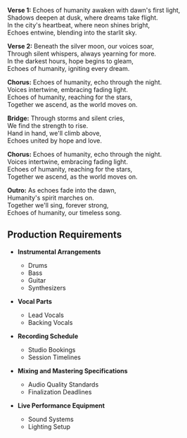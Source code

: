 **Verse 1:**
Echoes of humanity awaken with dawn's first light,  
Shadows deepen at dusk, where dreams take flight.  
In the city's heartbeat, where neon shines bright,  
Echoes entwine, blending into the starlit sky.

**Verse 2:**
Beneath the silver moon, our voices soar,  
Through silent whispers, always yearning for more.  
In the darkest hours, hope begins to gleam,  
Echoes of humanity, igniting every dream.

**Chorus:**
Echoes of humanity, echo through the night.  
Voices intertwine, embracing fading light.  
Echoes of humanity, reaching for the stars,  
Together we ascend, as the world moves on.

**Bridge:**
Through storms and silent cries,  
We find the strength to rise.  
Hand in hand, we'll climb above,  
Echoes united by hope and love.

**Chorus:**
Echoes of humanity, echo through the night.  
Voices intertwine, embracing fading light.  
Echoes of humanity, reaching for the stars,  
Together we ascend, as the world moves on.

**Outro:**
As echoes fade into the dawn,  
Humanity's spirit marches on.  
Together we'll sing, forever strong,  
Echoes of humanity, our timeless song.

## Production Requirements

- **Instrumental Arrangements**
  - Drums
  - Bass
  - Guitar
  - Synthesizers

- **Vocal Parts**
  - Lead Vocals
  - Backing Vocals

- **Recording Schedule**
  - Studio Bookings
  - Session Timelines

- **Mixing and Mastering Specifications**
  - Audio Quality Standards
  - Finalization Deadlines

- **Live Performance Equipment**
  - Sound Systems
  - Lighting Setup
```